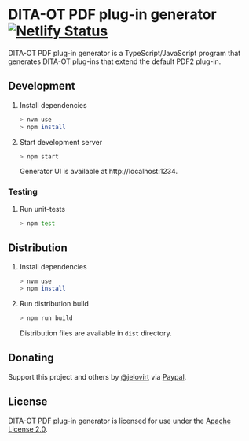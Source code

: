 # DITA-OT PDF plug-in generator [![Netlify Status](https://api.netlify.com/api/v1/badges/55797fd8-f3be-41c7-b252-c52de60e3917/deploy-status)](https://app.netlify.com/sites/thirsty-hodgkin-a5249a/deploys)

DITA-OT PDF plug-in generator is a TypeScript/JavaScript program that generates DITA-OT plug-ins that extend the default PDF2 plug-in.

## Development

1.  Install dependencies
    ```sh
    > nvm use
    > npm install
    ```
2.  Start development server
    ```sh
    > npm start
    ```
    Generator UI is available at http://localhost:1234.

### Testing

1.  Run unit-tests
    ```sh
    > npm test
    ```

## Distribution

1.  Install dependencies
    ```sh
    > nvm use
    > npm install
    ```
2.  Run distribution build
    ```sh
    > npm run build
    ```
    Distribution files are available in `dist` directory.

## Donating

Support this project and others by [@jelovirt](https://github.com/jelovirt) via [Paypal](https://www.paypal.com/cgi-bin/webscr?cmd=_donations&business=jarno%40elovirta%2ecom&lc=FI&item_name=Support%20Open%20Source%20work&currency_code=EUR&bn=PP%2dDonationsBF%3abtn_donate_LG%2egif%3aNonHosted).

## License

DITA-OT PDF plug-in generator is licensed for use under the [Apache License 2.0](http://www.apache.org/licenses/LICENSE-2.0).
